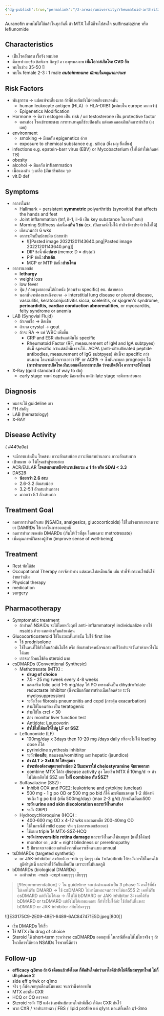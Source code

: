 ```yaml
---
{"dg-publish":true,"permalink":"/2-areas/university/rheumatoid-arthritis/","created":"2023-02-12T22:00:50.817+07:00","updated":"2025-10-06T19:52:12.968+07:00"}
---
```


Auranofin แทบไม่ได้ใช้แล้วในทุกวันนี้  ถ้า MTX ไม่ได้ก็จะไปสนใจ sulfinsalazine หรือ leflunomide

## Characteristics
-   เป็นโรคอักเสบ เรื้อรัง พบบ่อย
-   มีการทำลายข้อ ข้อพิการ ผิดรูป ภาวะทุพพลภาพ **เพิ่มโอกาสเกิดโรค CVD อีก**
-   พบในช่วง 35-50 ปี
-   พบใน female 2-3 : 1 male _**autoimmune มักพบในผญมากกว่าผช**_
## Risk Factors
-   พันธุกรรม → แฝดแท้จะเสี่ยงมาก ถ้าพี่น้องกันยังไม่ค่อยเสี่ยงขนาดนั้น
	-   human leukocyte antigen (HLA) → HLA-DRB1 (แต่พบใน europe มากกว่า)
	-   Epigenetics Modification
-   Hormone → คิดว่า estogen เป็น risk / แต่ testosterone เป็น protective factor
	-   ตอนท้อง โรคเข้าระยะสงบ การทานยาคุมก็ช่วยป้องกัน แต่ตอนคลอดมักเกิดการกำเริบ (งงเลย)
-   environment
	-   smoking → มีผลกับ epigenetics ด้วย
	-   exposure to chemical substance e.g. silica (ยิ่ง ผญ ยิ่้งเสี่ยง)
-   infections e.g. epstein-barr virus (EBV) or Mycobacterium (ไม่ได้ทำให้เกิดแค่ TB)
-   obesity
-   alcohol → มีผลกับ inflammation
-   เนื้อแดงต่าง ๆ เกลือ (มันเสริมอ้อม ๆ๗
-   vit.D def

## Symptoms
-   อาการในข้อ
	-   Hallmark = persistent **symmetric** polyarthritis (synovitis) that affects the hands and feet
	-   Joint inflammation (tnf, il-1, il-6 เป็น key substance ในการอักเสบ)
	-   Morning Stiffness ต่อเนื่อง**เกิน 1 ชม** (ex. เปิดขวดน้ำไม่ได้ ทำกิจวัตรประจำวันไม่ได้)
	-   เกิดนานกว่า 6 wks
	-   อาการมักเป็นปลายมือ ปลายเท้า
		- ![[Pasted image 20221201143640.png\|Pasted image 20221201143640.png]]
		-   DIP ข้อนิ้วมือ**ปลาย** (memo: D = distal)
		-   PIP ข้อนิ้ว**ส่วนต้น**
		-   MCP or MTP ข้อนิ้ว**ส่วนโคน**
-   อาการนอกข้อ
	-   **lethargy**
	-   weight loss
	-   low fever
	-   ปุ่ม / ก้อนรูมาตอยด์ใต้ผิวหนัง (ค่อนข้าง specific) ex. ปลายศอก
	-   นอกนั้นจะต้องนานถึงจะเจอ → interstitial lung disease or plueral disease, vasculitis, keratoconjuctivitis sicca, sceleritis, or sjogren's syndrome, **pericardidtis, cardiac conduction abnormalities**, or myocarditis, felty syndrome or anemia
-   LAB (Synovial Fluid)
	-   ถ้าเจอเชื้อ → ติดเชื้อ
	-   ถ้าเจอ crystal → gout
	-   ถ้าจะ RA → แค่ WBC เพิ่มขึ้น
		-   CRP and ESR เข้มข้นแต่มันไม่ specific
		-   Rheumatoid Factor (RF, measurement of IgM and IgA subtpyes) อันนี้ specific กว่าแต่สมัยนี้เขาจะใช้.. ACPA (anti-citrullinated peptide antibodies, measurement of IgG subtpyes) อันนี้จะ specific กว่าแน่นอน โดนจะเลือกเจาะเอาว่า RF or ACPA → ซึ่งมันจะบอก prognosis ได้ **(การทำนายการเกิดโรค มันบอกแค่โอกาสการเกิด ว่าจะเกิดยังไง อาการจะยังไงนะ)**
-   X-Ray (gold standard of way to dx)
	-   early stage จะแค่ capsule ชิดมากขึ้น แต่ถ้า late stage จะมีการกร่อนละ
## Diagnosis
-   หมอจะใช้ guideline เอา
-   FH สำคัญ
-   LAB (hematology)
-   X-RAY
## Disease Activity
{ #449a0a}

- จะมีการแบ่งเป็น โรคสงบ ภาวะอักเสบน้อย ภาวะอักเสบปานกลาง ภาวะอักเสบมาก
-   เป้าหมาย → ให้โรคเข้าสู่ระยะสงบ
-   ACR/EULAR **โรคสงบหมายถึงจำนวนข้อบวม ≤ 1 ข้อ หรือ SDAI < 3.3**
-   DAS28
	- **น้อยกว่า 2.6 สงบ**
	- 2.6-3.2 อักเสบน้อย
	- 3.2-5.1 อักเสบปานกลาง
	- มากกว่า 5.1 อักเสบมาก
## Treatment Goal
-   ลดอาการปวดอักเสบ (NSAIDs, analgesics, glucocorticoids) ใช้ในช่วงแรกเยอะเพราะยา DAMRDs ใช้เวลาในการออกฤทธิ์
-   ลดการทำลายของข้อ DMARDs (เริ่มให้เร็วที่สุด โดยเฉพาะ metrotrexate)
-   เพิ่มคุณภาพชีวิตของผู้ป่วย (improve sense of well-being)
## Treatment
- Rest พักใช้ข้อ
- Occupational Therapy การจัดท่าทาง แต่ละคนไม่เหมือนกัน เช่น ทำที่จับกระทะให้มันใช้ง่ายกว่าเดิม
- Physical therapy
- medication
- surgery
## Pharmacotherapy
-   Symptomatic treatment
	- ถ้าปวดก็ NSAIDs จะใช้โดยหวังฤทธิ์ anti-inflammatory! individualize การใช้ nsaids ด้วย แตกต่างกันแล้วแต่คน
- Glucocorticosteroid ใช้ในระยะสั้นเท่านั้น ไม่ใช้ first line
	- ใช้ prednisolone
	- ใช้ในคนที่ใช้ตัวอื่นแล้วมันไม่ได้ หรือ อักเสบปวดหนักจนกระทบชีวิตประจำวันทำห่าเหวไรไม่ได้เลย
	- เราจะกลัวคนไข้ติด steroid มาก
-   csDMARDs (Conventional Synthesic)
	-   Methotrexate (MTX) :
		- **drug of choice**
		- 7.5 - 25 mg /week every 4-8 weeks
		- และเสริม folic acid 1-5 mg/day ให้ PO เพราะมันเป็น dihydrofolate reductaste inhibitor (ซึ่งจะมีผลกับการสร้างเม็ดเลือดด้วย ระวัง myelosuppression)
		- ระวังเรื่อง fibrosis pneumonitis and copd (กระตุ้น exacarbation)
		- ห้ามใช้ในคนท้อง เป็น teratogenic
		- ห้ามใช้ใน crcl < 30
		- ต้อง monitor liver function test
		- Antidote: Leucovorin
		- **ถ้าใช้ไม่ได้ผลให้ไปดู LF or SSZ**
	-   Leflunomide (LF)
		- 100mg/day x 3days then 10-20 mg /days daily หรือจะไม่ให้ loading dose ก็ได้
		- pyrimidine synthesis inhibitor
		- ระวัง**ท้องเสีย**, nausea/vomitting และ hepatic (jaundice)
		- **ถ้า ALT > 3xULN ให้หยุดยา**
		- **ถ้าจะท้องต้องหยุดยาอย่างน้อย 2 ปีและควรให้ chelostyramine จับยาออกมา**
		- combine MTX ได้ถ้า disease activity สูง โดยเริ่ม MTX ที่ 10mg/d → ถ้าไม่ได้ผลอีกไป SSZ เลย **ไม่ก็ combine กับ SSZ?**
	-   Sulfasalazine (SSZ) :
		- Inhibit COX and PGE2; leukotriene and cytokine (unclear)
		- 500 mg - 1 g po OD or 500 mg po bid ก็ได้ ละเพิ่มขนาดทุก 1-2 สัปดาห์จนถึง 1 g po bid (เพิ่ม 500mg/day) (max 2-3 g/d) //ยามันเม็ดละ500
		- **ระวัง urine and skin discoloration และระวังในคนท้อง**
		- ระวัง G6PD
	-   Hydroxychloroquine (HCQ) :
		- 400-600 mg OD x 4-12 wks และลดเหลือ 200-40mg OD
		- ใช้ในกรณีที่ mild case จริง ๆ (อาการนอกข้อเยอะ)
		- ใช้แบบ triple ได้ MTX-SSZ-HCQ
		- **ระวัง irreversible retina damage** และระวังในคนให้นมบุตร (แต่ใช้ได้นะ)
		- monitor ตา , adr = night blindness or preretinopathy
		- 5 ปีแรกจะเจอน้อย แต่หลังจากนั้นควรเช็คตาแบบ annual
-   tsDMARDs (targeted synthetic)
	-   or JAK-inhibitor ลงท้ายด้วย -nib ๆๆ นิบๆๆ เช่น Tofacitinib ให้ระวังการใช้ในคนไข้ภูมิต่ำนู่นนี่ และห้ามใช้วัคซีนเชื้อเป็น เพราะยานี้มันกดภูมิ
-   bDMARDs (biological DMARDs)
	-   ลงท้ายด้วย -mab -cept แมบๆๆๆ เซ็บๆๆๆ

> [!Recommendation] 
💡 ใน guideline จะแบ่งคำแนะนำเป็น 3 phase 
1: คนไข้ที่ยังไม่เคยได้รับ DMARD → ใช้ csDMARD ไปมานี่แหละจนกว่าจะได้ผล555 
2: เคยได้รับ csDMARD แต่ยังไม่ได้ผล → ก็ให้ใช้ bDMARD or JAK-inhibitor 
3: เคยได้รับ bDMARD or tsDMARD แต่ยังไม่ได้ผลหมดเลย ก็ทำไรไม่ได้อ่ะ ใช้สักอันนี่แหละ bDMARD or JAK-inhibitor สลับไปมาๆๆๆ

![[E33175C9-2E09-48E1-9489-6AC847471E5D.jpeg\|800]]

-   เริ่ม DMARDs ให้เร็ว
-   ใช้ MTX เป็น drug of choice
-   Steroid ใช้ short-term ระหว่างรอ csDMARDs ออกฤทธิ์ ในกรณีที่คนไข้ไม่ไหวจริง ๆ ถ้าไหวก็ควรใช้พวก NSAIDs ไรพวกนี้ดีกว่า

## Follow-up
-   **efficacy q3mo ถ้า 6 เดือนแล้วยังโอเค ก็ตัดสินใจต่อว่าเอาไงดีถ้ายังไม่ดีก็ผสมๆๆยาใหม่ ไม่ก็เข้า phase 2**
-   side eff q4wk or q1mo
-   จริง ๆ ก็นัดเจอทุกเดือนนั่นแหละ จนกว่านิ่งค่อยขยับ
-   MTX อย่าลืม CXR
-   HCQ or CQ ตรวจตา
-   Steroid ระวัง TB แฝง (เดะมันเบิกบานใจถ้ามีเชื้อ) ก็ต้อง CXR กันไว้
-   พวก CXR / จอประสาทตา / FBS / lipid profile แค่ q1yrs พอแต่ที่เหลือ q1-3mo